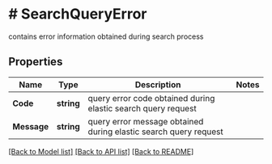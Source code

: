 # # SearchQueryError
contains error information obtained during search process

## Properties 


Name | Type | Description | Notes
------------ | ------------- | ------------- | -------------
**Code**| **string** | query error code obtained during elastic search query request  |
**Message**| **string** | query error message obtained during elastic search query request  |


[[Back to Model list]](../../README.md#models) [[Back to API list]](../../README.md#endpoints) [[Back to README]](../../README.md)

